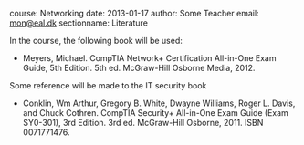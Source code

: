 course: Networking
date: 2013-01-17
author: Some Teacher
email: mon@eal.dk
sectionname: Literature

In the course, the following book will be used:

* Meyers, Michael. CompTIA Network+ Certification All-in-One Exam Guide, 5th Edition. 5th ed. McGraw-Hill Osborne Media, 2012.

Some reference will be made to the IT security book

* Conklin, Wm Arthur, Gregory B. White, Dwayne Williams, Roger L. Davis, and Chuck Cothren. CompTIA Security+ All-in-One Exam Guide (Exam SY0-301), 3rd Edition. 3rd ed. McGraw-Hill Osborne, 2011. ISBN 0071771476.

